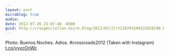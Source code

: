 ```yaml
---
layout: post
microblog: true
audio: 
date: 2012-07-26 23:07:48 -0500
guid: http://craigmcclellan.micro.blog/2012/07/27/t228703209122828290.html
---
```

Photo: Buenos Noches. Adios. #crossroads2012 (Taken with Instagram) [t.co/yyvcOnWc](http://t.co/yyvcOnWc)
